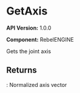 # GetAxis

**API Version:** 1.0.0

**Component:** RebelENGINE

Gets the joint axis

## Returns

: Normalized axis vector


